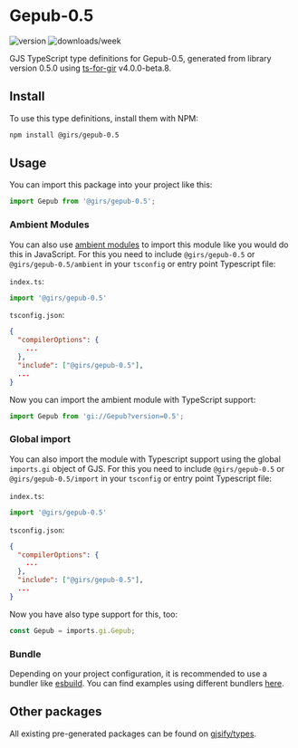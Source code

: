 
# Gepub-0.5

![version](https://img.shields.io/npm/v/@girs/gepub-0.5)
![downloads/week](https://img.shields.io/npm/dw/@girs/gepub-0.5)


GJS TypeScript type definitions for Gepub-0.5, generated from library version 0.5.0 using [ts-for-gir](https://github.com/gjsify/ts-for-gir) v4.0.0-beta.8.


## Install

To use this type definitions, install them with NPM:
```bash
npm install @girs/gepub-0.5
```

## Usage

You can import this package into your project like this:
```ts
import Gepub from '@girs/gepub-0.5';
```

### Ambient Modules

You can also use [ambient modules](https://github.com/gjsify/ts-for-gir/tree/main/packages/cli#ambient-modules) to import this module like you would do this in JavaScript.
For this you need to include `@girs/gepub-0.5` or `@girs/gepub-0.5/ambient` in your `tsconfig` or entry point Typescript file:

`index.ts`:
```ts
import '@girs/gepub-0.5'
```

`tsconfig.json`:
```json
{
  "compilerOptions": {
    ...
  },
  "include": ["@girs/gepub-0.5"],
  ...
}
```

Now you can import the ambient module with TypeScript support: 

```ts
import Gepub from 'gi://Gepub?version=0.5';
```

### Global import

You can also import the module with Typescript support using the global `imports.gi` object of GJS.
For this you need to include `@girs/gepub-0.5` or `@girs/gepub-0.5/import` in your `tsconfig` or entry point Typescript file:

`index.ts`:
```ts
import '@girs/gepub-0.5'
```

`tsconfig.json`:
```json
{
  "compilerOptions": {
    ...
  },
  "include": ["@girs/gepub-0.5"],
  ...
}
```

Now you have also type support for this, too:

```ts
const Gepub = imports.gi.Gepub;
```

### Bundle

Depending on your project configuration, it is recommended to use a bundler like [esbuild](https://esbuild.github.io/). You can find examples using different bundlers [here](https://github.com/gjsify/ts-for-gir/tree/main/examples).

## Other packages

All existing pre-generated packages can be found on [gjsify/types](https://github.com/gjsify/types).

